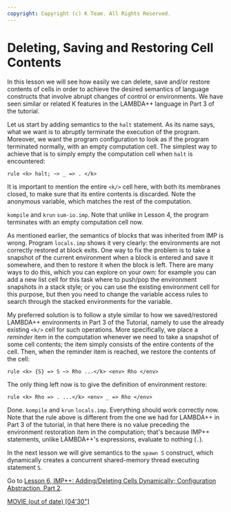 ```yaml
---
copyright: Copyright (c) K Team. All Rights Reserved.
---
```


# Deleting, Saving and Restoring Cell Contents

In this lesson we will see how easily we can delete, save and/or restore
contents of cells in order to achieve the desired semantics of language
constructs that involve abrupt changes of control or environments. We have
seen similar or related K features in the LAMBDA++ language in Part 3 of the
tutorial.

Let us start by adding semantics to the `halt` statement. As its name says,
what we want is to abruptly terminate the execution of the program. Moreover,
we want the program configuration to look as if the program terminated
normally, with an empty computation cell. The simplest way to achieve that is
to simply empty the computation cell when `halt` is encountered:

    rule <k> halt; ~> _ => . </k>

It is important to mention the entire `<k/>` cell here, with both its membranes
closed, to make sure that its entire contents is discarded. Note the
anonymous variable, which matches the rest of the computation.

`kompile` and `krun` `sum-io.imp`. Note that unlike in Lesson 4, the program
terminates with an empty computation cell now.

As mentioned earlier, the semantics of blocks that was inherited from IMP is
wrong. Program `locals.imp` shows it very clearly: the environments are not
correctly restored at block exits. One way to fix the problem is to take
a snapshot of the current environment when a block is entered and save it
somewhere, and then to restore it when the block is left. There are many
ways to do this, which you can explore on your own: for example you can add
a new list cell for this task where to push/pop the environment snapshots in
a stack style; or you can use the existing environment cell for this purpose,
but then you need to change the variable access rules to search through the
stacked environments for the variable.

My preferred solution is to follow a style similar to how we saved/restored
LAMBDA++ environments in Part 3 of the Tutorial, namely to use the already
existing `<k/>` cell for such operations. More specifically, we place a
_reminder_ item in the computation whenever we need to take a snapshot of
some cell contents; the item simply consists of the entire contents of the cell.
Then, when the reminder item is reached, we restore the contents of the cell:

    rule <k> {S} => S ~> Rho ...</k> <env> Rho </env>

The only thing left now is to give the definition of environment restore:

    rule <k> Rho => . ...</k> <env> _ => Rho </env>

Done. `kompile` and `krun` `locals.imp`. Everything should work correctly now.
Note that the rule above is different from the one we had for LAMBDA++ in
Part 3 of the tutorial, in that here there is no value preceding the environment
restoration item in the computation; that's because IMP++ statements,
unlike LAMBDA++'s expressions, evaluate to nothing (`.`).

In the next lesson we will give semantics to the `spawn S` construct, which
dynamically creates a concurrent shared-memory thread executing statement `S`.

Go to [Lesson 6, IMP++: Adding/Deleting Cells Dynamically; Configuration Abstraction, Part 2](../lesson_6/README.md).

[MOVIE (out of date) [04'30"]](https://youtu.be/Hr1yfcnee_c)
